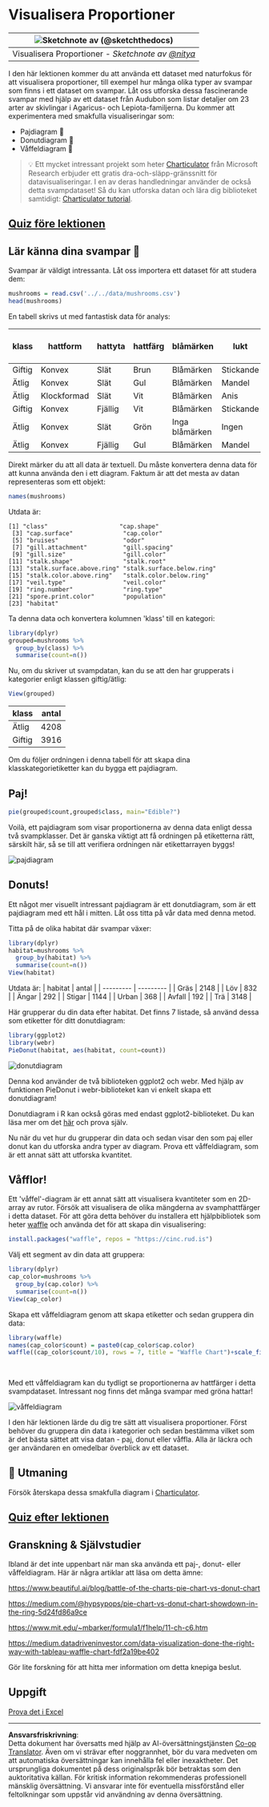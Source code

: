 <!--
CO_OP_TRANSLATOR_METADATA:
{
  "original_hash": "47028abaaafa2bcb1079702d20569066",
  "translation_date": "2025-08-26T23:14:19+00:00",
  "source_file": "3-Data-Visualization/R/11-visualization-proportions/README.md",
  "language_code": "sv"
}
-->
# Visualisera Proportioner

|![ Sketchnote av [(@sketchthedocs)](https://sketchthedocs.dev) ](../../../sketchnotes/11-Visualizing-Proportions.png)|
|:---:|
|Visualisera Proportioner - _Sketchnote av [@nitya](https://twitter.com/nitya)_ |

I den här lektionen kommer du att använda ett dataset med naturfokus för att visualisera proportioner, till exempel hur många olika typer av svampar som finns i ett dataset om svampar. Låt oss utforska dessa fascinerande svampar med hjälp av ett dataset från Audubon som listar detaljer om 23 arter av skivlingar i Agaricus- och Lepiota-familjerna. Du kommer att experimentera med smakfulla visualiseringar som:

- Pajdiagram 🥧
- Donutdiagram 🍩
- Våffeldiagram 🧇

> 💡 Ett mycket intressant projekt som heter [Charticulator](https://charticulator.com) från Microsoft Research erbjuder ett gratis dra-och-släpp-gränssnitt för datavisualiseringar. I en av deras handledningar använder de också detta svampdataset! Så du kan utforska datan och lära dig biblioteket samtidigt: [Charticulator tutorial](https://charticulator.com/tutorials/tutorial4.html).

## [Quiz före lektionen](https://purple-hill-04aebfb03.1.azurestaticapps.net/quiz/20)

## Lär känna dina svampar 🍄

Svampar är väldigt intressanta. Låt oss importera ett dataset för att studera dem:

```r
mushrooms = read.csv('../../data/mushrooms.csv')
head(mushrooms)
```
En tabell skrivs ut med fantastisk data för analys:


| klass     | hattform   | hattyta     | hattfärg  | blåmärken | lukt     | skivfäste       | skivavstånd  | skivstorlek | skivfärg   | fotform     | fotrot     | fotyta-ovanför-ring     | fotyta-under-ring        | fotfärg-ovanför-ring   | fotfärg-under-ring     | slöjtyp   | slöjfärg   | ringantal   | ringtyp   | sporfärg          | population | habitat |
| --------- | ---------- | ----------- | --------- | --------- | -------- | --------------- | ------------ | ----------- | ---------- | ----------- | ---------- | ----------------------- | ----------------------- | ---------------------- | ---------------------- | --------- | ---------- | ----------- | --------- | ----------------- | ---------- | ------- |
| Giftig    | Konvex     | Slät        | Brun      | Blåmärken | Stickande| Fri             | Tät          | Smal        | Svart      | Förstorad   | Lika       | Slät                    | Slät                    | Vit                    | Vit                    | Partiell  | Vit        | En          | Hängande  | Svart             | Spridd     | Urban   |
| Ätlig     | Konvex     | Slät        | Gul       | Blåmärken | Mandel   | Fri             | Tät          | Bred        | Svart      | Förstorad   | Klubba     | Slät                    | Slät                    | Vit                    | Vit                    | Partiell  | Vit        | En          | Hängande  | Brun              | Talrik     | Gräs    |
| Ätlig     | Klockformad| Slät        | Vit       | Blåmärken | Anis     | Fri             | Tät          | Bred        | Brun       | Förstorad   | Klubba     | Slät                    | Slät                    | Vit                    | Vit                    | Partiell  | Vit        | En          | Hängande  | Brun              | Talrik     | Ängar   |
| Giftig    | Konvex     | Fjällig     | Vit       | Blåmärken | Stickande| Fri             | Tät          | Smal        | Brun       | Förstorad   | Lika       | Slät                    | Slät                    | Vit                    | Vit                    | Partiell  | Vit        | En          | Hängande  | Svart             | Spridd     | Urban   |
| Ätlig     | Konvex     | Slät        | Grön      | Inga blåmärken| Ingen | Fri             | Trångt       | Bred        | Svart      | Avsmalnande| Lika       | Slät                    | Slät                    | Vit                    | Vit                    | Partiell  | Vit        | En          | Försvinnande | Brun           | Riklig     | Gräs    |
| Ätlig     | Konvex     | Fjällig     | Gul       | Blåmärken | Mandel   | Fri             | Tät          | Bred        | Brun       | Förstorad   | Klubba     | Slät                    | Slät                    | Vit                    | Vit                    | Partiell  | Vit        | En          | Hängande  | Svart             | Talrik     | Gräs    |

Direkt märker du att all data är textuell. Du måste konvertera denna data för att kunna använda den i ett diagram. Faktum är att det mesta av datan representeras som ett objekt:

```r
names(mushrooms)
```

Utdata är:

```output
[1] "class"                    "cap.shape"               
 [3] "cap.surface"              "cap.color"               
 [5] "bruises"                  "odor"                    
 [7] "gill.attachment"          "gill.spacing"            
 [9] "gill.size"                "gill.color"              
[11] "stalk.shape"              "stalk.root"              
[13] "stalk.surface.above.ring" "stalk.surface.below.ring"
[15] "stalk.color.above.ring"   "stalk.color.below.ring"  
[17] "veil.type"                "veil.color"              
[19] "ring.number"              "ring.type"               
[21] "spore.print.color"        "population"              
[23] "habitat"            
```
Ta denna data och konvertera kolumnen 'klass' till en kategori:

```r
library(dplyr)
grouped=mushrooms %>%
  group_by(class) %>%
  summarise(count=n())
```

Nu, om du skriver ut svampdatan, kan du se att den har grupperats i kategorier enligt klassen giftig/ätlig:
```r
View(grouped)
```

| klass | antal |
| --------- | --------- |
| Ätlig     | 4208      |
| Giftig    | 3916      |

Om du följer ordningen i denna tabell för att skapa dina klasskategorietiketter kan du bygga ett pajdiagram.

## Paj!

```r
pie(grouped$count,grouped$class, main="Edible?")
```
Voilà, ett pajdiagram som visar proportionerna av denna data enligt dessa två svampklasser. Det är ganska viktigt att få ordningen på etiketterna rätt, särskilt här, så se till att verifiera ordningen när etikettarrayen byggs!

![pajdiagram](../../../../../translated_images/pie1-wb.685df063673751f4b0b82127f7a52c7f9a920192f22ae61ad28412ba9ace97bf.sv.png)

## Donuts!

Ett något mer visuellt intressant pajdiagram är ett donutdiagram, som är ett pajdiagram med ett hål i mitten. Låt oss titta på vår data med denna metod.

Titta på de olika habitat där svampar växer:

```r
library(dplyr)
habitat=mushrooms %>%
  group_by(habitat) %>%
  summarise(count=n())
View(habitat)
```
Utdata är:
| habitat | antal |
| --------- | --------- |
| Gräs      | 2148      |
| Löv       | 832       |
| Ängar     | 292       |
| Stigar    | 1144      |
| Urban     | 368       |
| Avfall    | 192       |
| Trä       | 3148      |

Här grupperar du din data efter habitat. Det finns 7 listade, så använd dessa som etiketter för ditt donutdiagram:

```r
library(ggplot2)
library(webr)
PieDonut(habitat, aes(habitat, count=count))
```

![donutdiagram](../../../../../translated_images/donut-wb.34e6fb275da9d834c2205145e39a3de9b6878191dcdba6f7a9e85f4b520449bc.sv.png)

Denna kod använder de två biblioteken ggplot2 och webr. Med hjälp av funktionen PieDonut i webr-biblioteket kan vi enkelt skapa ett donutdiagram!

Donutdiagram i R kan också göras med endast ggplot2-biblioteket. Du kan läsa mer om det [här](https://www.r-graph-gallery.com/128-ring-or-donut-plot.html) och prova själv.

Nu när du vet hur du grupperar din data och sedan visar den som paj eller donut kan du utforska andra typer av diagram. Prova ett våffeldiagram, som är ett annat sätt att utforska kvantitet.

## Våfflor!

Ett 'våffel'-diagram är ett annat sätt att visualisera kvantiteter som en 2D-array av rutor. Försök att visualisera de olika mängderna av svamphattfärger i detta dataset. För att göra detta behöver du installera ett hjälpbibliotek som heter [waffle](https://cran.r-project.org/web/packages/waffle/waffle.pdf) och använda det för att skapa din visualisering:

```r
install.packages("waffle", repos = "https://cinc.rud.is")
```

Välj ett segment av din data att gruppera:

```r
library(dplyr)
cap_color=mushrooms %>%
  group_by(cap.color) %>%
  summarise(count=n())
View(cap_color)
```

Skapa ett våffeldiagram genom att skapa etiketter och sedan gruppera din data:

```r
library(waffle)
names(cap_color$count) = paste0(cap_color$cap.color)
waffle((cap_color$count/10), rows = 7, title = "Waffle Chart")+scale_fill_manual(values=c("brown", "#F0DC82", "#D2691E", "green", 
                                                                                     "pink", "purple", "red", "grey", 
                                                                                     "yellow","white"))
```

Med ett våffeldiagram kan du tydligt se proportionerna av hattfärger i detta svampdataset. Intressant nog finns det många svampar med gröna hattar!

![våffeldiagram](../../../../../translated_images/waffle.aaa75c5337735a6ef32ace0ffb6506ef49e5aefe870ffd72b1bb080f4843c217.sv.png)

I den här lektionen lärde du dig tre sätt att visualisera proportioner. Först behöver du gruppera din data i kategorier och sedan bestämma vilket som är det bästa sättet att visa datan - paj, donut eller våffla. Alla är läckra och ger användaren en omedelbar överblick av ett dataset.

## 🚀 Utmaning

Försök återskapa dessa smakfulla diagram i [Charticulator](https://charticulator.com).
## [Quiz efter lektionen](https://purple-hill-04aebfb03.1.azurestaticapps.net/quiz/21)

## Granskning & Självstudier

Ibland är det inte uppenbart när man ska använda ett paj-, donut- eller våffeldiagram. Här är några artiklar att läsa om detta ämne:

https://www.beautiful.ai/blog/battle-of-the-charts-pie-chart-vs-donut-chart

https://medium.com/@hypsypops/pie-chart-vs-donut-chart-showdown-in-the-ring-5d24fd86a9ce

https://www.mit.edu/~mbarker/formula1/f1help/11-ch-c6.htm

https://medium.datadriveninvestor.com/data-visualization-done-the-right-way-with-tableau-waffle-chart-fdf2a19be402

Gör lite forskning för att hitta mer information om detta knepiga beslut.

## Uppgift

[Prova det i Excel](assignment.md)

---

**Ansvarsfriskrivning**:  
Detta dokument har översatts med hjälp av AI-översättningstjänsten [Co-op Translator](https://github.com/Azure/co-op-translator). Även om vi strävar efter noggrannhet, bör du vara medveten om att automatiska översättningar kan innehålla fel eller inexaktheter. Det ursprungliga dokumentet på dess originalspråk bör betraktas som den auktoritativa källan. För kritisk information rekommenderas professionell mänsklig översättning. Vi ansvarar inte för eventuella missförstånd eller feltolkningar som uppstår vid användning av denna översättning.